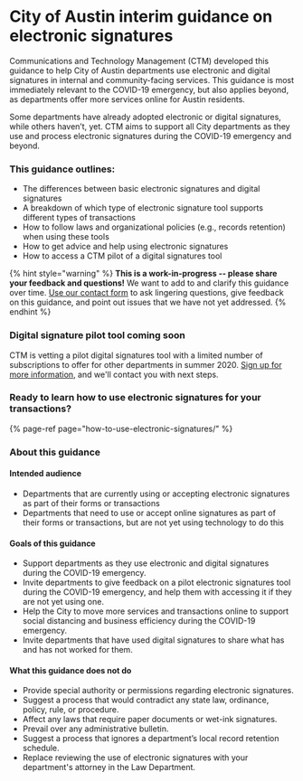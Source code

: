 # City of Austin interim guidance on electronic signatures

Communications and Technology Management \(CTM\) developed this guidance to help City of Austin departments use electronic and digital signatures in internal and community-facing services. This guidance is most immediately relevant to the COVID-19 emergency, but also applies beyond, as departments offer more services online for Austin residents. 

Some departments have already adopted electronic or digital signatures, while others haven’t, yet. CTM aims to support all City departments as they use and process electronic signatures during the COVID-19 emergency and beyond. 

### This guidance outlines: 

* The differences between basic electronic signatures and digital signatures 
* A breakdown of which type of electronic signature tool supports different types of transactions 
* How to follow laws and organizational policies \(e.g., records retention\) when using these tools 
* How to get advice and help using electronic signatures
* How to access a CTM pilot of a digital signatures tool 

{% hint style="warning" %}
**This is a work-in-progress -- please share your feedback and questions!** We want to add to and clarify this guidance over time. [Use our contact form](https://airtable.com/shrVQHPwHSZM3ZhTa) to ask lingering questions, give feedback on this guidance, and point out issues that we have not yet addressed.
{% endhint %}

### Digital signature pilot tool coming soon

CTM is vetting a pilot digital signatures tool with a limited number of subscriptions to offer for other departments in summer 2020. [Sign up for more information](https://airtable.com/shrVQHPwHSZM3ZhTa), and we'll contact you with next steps. 

### Ready to learn how to use electronic signatures for your transactions?

{% page-ref page="how-to-use-electronic-signatures/" %}

### About this guidance

#### Intended audience

* Departments that are currently using or accepting electronic signatures as part of their forms or transactions
* Departments that need to use or accept online signatures as part of their forms or transactions, but are not yet using technology to do this

#### Goals of this guidance

* Support departments as they use electronic and digital signatures during the COVID-19 emergency. 
* Invite departments to give feedback on a pilot electronic signatures tool during the COVID-19 emergency, and help them with accessing it if they are not yet using one.  
* Help the City to move more services and transactions online to support social distancing and business efficiency during the COVID-19 emergency. 
* Invite departments that have used digital signatures to share what has and has not worked for them. 

#### What this guidance does not do 

* Provide special authority or permissions regarding electronic signatures.  
* Suggest a process that would contradict any state law, ordinance, policy, rule, or procedure.  
* Affect any laws that require paper documents or wet-ink signatures. 
* Prevail over any administrative bulletin.  
* Suggest a process that ignores a department’s local record retention schedule.  
* Replace reviewing the use of electronic signatures with your department's attorney in the Law Department. 

